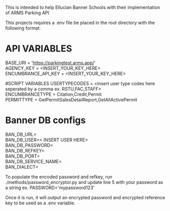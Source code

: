 This is intended to help Ellucian Banner Schools with their implementation of ARMS Parking API

This projects requires a .env file be placed in the root directory with the following format:

# API VARIABLES
BASE_URI = 'https://parkingtest.arms.app/'  
AGENCY_KEY = <INSERT_YOUR_KEY_HERE>  
ENCUMBRANCE_API_KEY = <INSERT_YOUR_KEY_HERE>  

#SCRIPT VARIABLES
USERTYPECODES = <insert user type codes here seperated by a comma ex. RSTU,FAC,STAFF>  
ENCUMBRANCETYPE = Citation,Credit,Permit  
PERMITTYPE = GetPermitSalesDetailReport,GetAllActivePermit  

# Banner DB configs
BAN_DB_URL=<INSERT BANNER URL HERE>  
BAN_DB_USER=< INSERT USER HERE>  
BAN_DB_PASSWORD=<ENCODED PASSWORD STRING HERE>  
BAN_DB_REFKEY=<ENCODED REFKEY HERE>  
BAN_DB_PORT=<DB PORT>  
BAN_DB_SERVICE_NAME=<SERVICE NAME>  
BAN_DIALECT=<DIALECT>  
  
To populate the encoded password and refkey, run ./methods/password_encryptor.py and update line 5 with your password as a string ex. PASSWORD='mypassword123'  
  
Once it is run, it will output an encrypted password and encrypted reference key to be used as a .env variable.